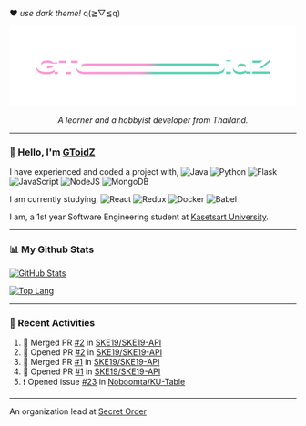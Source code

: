 ❤ *use dark theme!* q(≧▽≦q)

<p align="center">
  <img src="https://raw.githubusercontent.com/GToidZ/GToidZ/master/gtoidz-github.png" alt="Logo">
  <p align="center"><i>A learner and a hobbyist developer from Thailand.</i></p>
</p>

---
### 👋 Hello, I'm [GToidZ](https://github.com/GToidZ)

I have experienced and coded a project with,
![Java](https://img.shields.io/badge/java-%23ED8B00.svg?style=flat-square&logo=java&logoColor=white)
![Python](https://img.shields.io/badge/python-3670A0?style=flat-square&logo=python&logoColor=ffdd54)
![Flask](https://img.shields.io/badge/flask-%23000.svg?style=flat-square&logo=flask&logoColor=white)
![JavaScript](https://img.shields.io/badge/javascript-%23323330.svg?style=flat-square&logo=javascript&logoColor=%23F7DF1E)
![NodeJS](https://img.shields.io/badge/node.js-6DA55F?style=flat-square&logo=node.js&logoColor=white)
![MongoDB](https://img.shields.io/badge/MongoDB-%234ea94b.svg?style=flat-square&logo=mongodb&logoColor=white)

I am currently studying,
![React](https://img.shields.io/badge/react-%2320232a.svg?style=flat-square&logo=react&logoColor=%2361DAFB)
![Redux](https://img.shields.io/badge/redux-%23593d88.svg?style=flat-square&logo=redux&logoColor=white)
![Docker](https://img.shields.io/badge/docker-%230db7ed.svg?style=flat-square&logo=docker&logoColor=white)
![Babel](https://img.shields.io/badge/Babel-F9DC3e?style=flat-square&logo=babel&logoColor=black)

I am, a 1st year Software Engineering student at [Kasetsart University](https://www.ku.ac.th/).

---
### 📊 My Github Stats
[![GitHub Stats](https://github-readme-stats.vercel.app/api?username=gtoidz&theme=synthwave&show_icons=true)](https://github.com/anuraghazra/github-readme-stats)

[![Top Lang](https://github-readme-stats.vercel.app/api/top-langs/?username=gtoidz&layout=compact&theme=synthwave)](https://github.com/anuraghazra/github-readme-stats)

---
### 🌠 Recent Activities

<!--START_SECTION:activity-->
1. 🎉 Merged PR [#2](https://github.com/SKE19/SKE19-API/pull/2) in [SKE19/SKE19-API](https://github.com/SKE19/SKE19-API)
2. 💪 Opened PR [#2](https://github.com/SKE19/SKE19-API/pull/2) in [SKE19/SKE19-API](https://github.com/SKE19/SKE19-API)
3. 🎉 Merged PR [#1](https://github.com/SKE19/SKE19-API/pull/1) in [SKE19/SKE19-API](https://github.com/SKE19/SKE19-API)
4. 💪 Opened PR [#1](https://github.com/SKE19/SKE19-API/pull/1) in [SKE19/SKE19-API](https://github.com/SKE19/SKE19-API)
5. ❗️ Opened issue [#23](https://github.com/Noboomta/KU-Table/issues/23) in [Noboomta/KU-Table](https://github.com/Noboomta/KU-Table)
<!--END_SECTION:activity-->

---
An organization lead at [Secret Order](https://github.com/Secret-Order)
